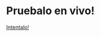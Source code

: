 # Pruebalo en vivo!
[Intentalo!]([https://ecommerce-ouugcyc8r-fernandoemilianofloresdelariva.vercel.app](https://ecommerce-blush-gamma.vercel.app/)https://ecommerce-blush-gamma.vercel.app/)
